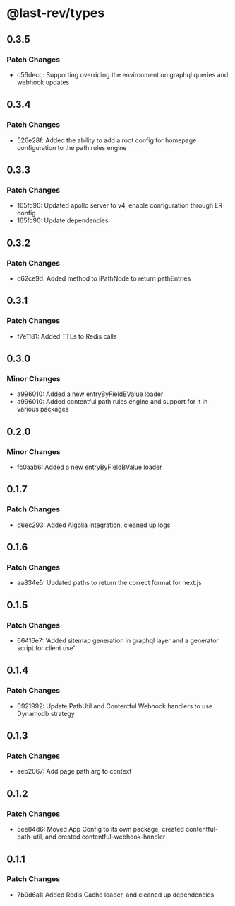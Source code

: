 # @last-rev/types

## 0.3.5

### Patch Changes

- c56decc: Supporting overriding the environment on graphql queries and webhook updates

## 0.3.4

### Patch Changes

- 526e28f: Added the ability to add a root config for homepage configuration to the path rules engine

## 0.3.3

### Patch Changes

- 165fc90: Updated apollo server to v4, enable configuration through LR config
- 165fc90: Update dependencies

## 0.3.2

### Patch Changes

- c62ce9d: Added method to iPathNode to return pathEntries

## 0.3.1

### Patch Changes

- f7e1181: Added TTLs to Redis calls

## 0.3.0

### Minor Changes

- a996010: Added a new entryByFieldBValue loader
- a996010: Added contentful path rules engine and support for it in various packages

## 0.2.0

### Minor Changes

- fc0aab6: Added a new entryByFieldBValue loader

## 0.1.7

### Patch Changes

- d6ec293: Added Algolia integration, cleaned up logs

## 0.1.6

### Patch Changes

- aa834e5: Updated paths to return the correct format for next.js

## 0.1.5

### Patch Changes

- 66416e7: 'Added sitemap generation in graphql layer and a generator script for client use'

## 0.1.4

### Patch Changes

- 0921992: Update PathUtil and Contentful Webhook handlers to use Dynamodb strategy

## 0.1.3

### Patch Changes

- aeb2067: Add page path arg to context

## 0.1.2

### Patch Changes

- 5ee84d6: Moved App Config to its own package, created contentful-path-util, and created contentful-webhook-handler

## 0.1.1

### Patch Changes

- 7b9d6a1: Added Redis Cache loader, and cleaned up dependencies
